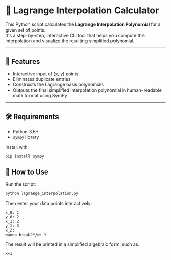 # 🧮 Lagrange Interpolation Calculator

This Python script calculates the **Lagrange Interpolation Polynomial** for a given set of points.  
It's a step-by-step, interactive CLI tool that helps you compute the interpolation and visualize the resulting simplified polynomial.

---

## 📌 Features

- Interactive input of (x, y) points  
- Eliminates duplicate entries  
- Constructs the Lagrange basis polynomials  
- Outputs the final simplified interpolation polynomial in human-readable math format using SymPy

---

## 🛠️ Requirements

- Python 3.6+
- `sympy` library

Install with:

```bash
pip install sympy
```
## 🚀 How to Use

Run the script:
```bash
python lagrange_interpolation.py
```
Then enter your data points interactively:
```text
x_0: 1
y_0: 2
x_1: 2
y_1: 3
x_2:
wanna break?Y/N: Y
```
The result will be printed in a simplified algebraic form, such as:
```diff
x+1
```










